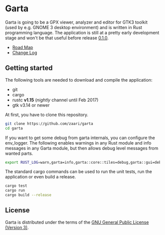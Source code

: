 # Garta
Garta is going to be a GPX viewer, analyzer and editor for GTK3 toolkit (used by e.g. GNOME 3 desktop environment) and is written in Rust programming language. The application is still at a pretty early development stage and won't be that useful before release [0.1.0](https://github.com/zaari/garta/milestone/1).

* [Road Map](RoadMap.md)
* [Change Log](ChangeLog.md)

## Getting started
The following tools are needed to download and compile the application:

* git 
* cargo
* rustc **v1.15** (*nightly* channel until Feb 2017)
* gtk v3.14 or newer

At first, you have to clone this repository.

```bash
git clone https://github.com/zaari/garta
cd garta
```

If you want to get some debug from garta internals, you can configure the env_logger. The following enables warnings in any Rust module and info messages in any Garta module, but then allows debug level messages from wanted parts.

```bash
export RUST_LOG=warn,garta=info,garta::core::tiles=debug,garta::gui=debug
```

The standard cargo commands can be used to run the unit tests, run the application or even build a release.

```bash
cargo test
cargo run
cargo build --release
```

## License
Garta is distributed under the terms of the [GNU General Public License (Version 3)](https://www.gnu.org/licenses/gpl-3.0.en.html).

